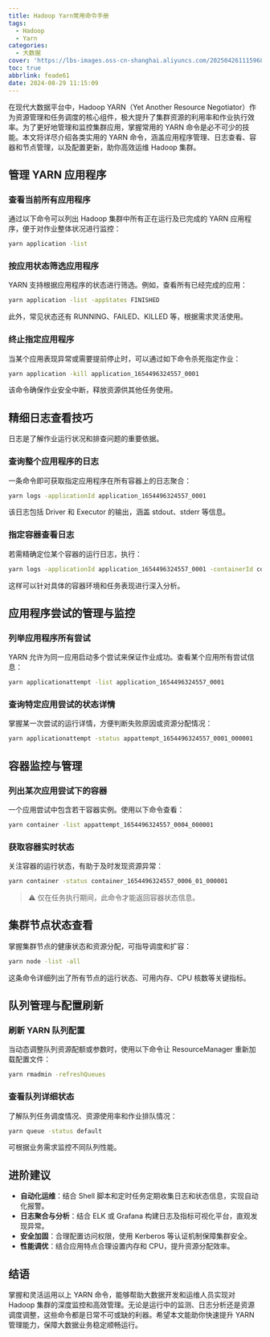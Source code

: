 ```yaml
---
title: Hadoop Yarn常用命令手册
tags:
  - Hadoop
  - Yarn
categories:
  - 大数据
cover: 'https://lbs-images.oss-cn-shanghai.aliyuncs.com/202504261115968.png'
toc: true
abbrlink: feade61
date: 2024-08-29 11:15:09
---
```


在现代大数据平台中，Hadoop YARN（Yet Another Resource Negotiator）作为资源管理和任务调度的核心组件，极大提升了集群资源的利用率和作业执行效率。为了更好地管理和监控集群应用，掌握常用的 YARN 命令是必不可少的技能。本文将详尽介绍各类实用的 YARN 命令，涵盖应用程序管理、日志查看、容器和节点管理，以及配置更新，助你高效运维 Hadoop 集群。

<!-- more -->

## 管理 YARN 应用程序

### 查看当前所有应用程序

通过以下命令可以列出 Hadoop 集群中所有正在运行及已完成的 YARN 应用程序，便于对作业整体状况进行监控：

```bash
yarn application -list
```

### 按应用状态筛选应用程序

YARN 支持根据应用程序的状态进行筛选。例如，查看所有已经完成的应用：

```bash
yarn application -list -appStates FINISHED
```

此外，常见状态还有 RUNNING、FAILED、KILLED 等，根据需求灵活使用。

### 终止指定应用程序

当某个应用表现异常或需要提前停止时，可以通过如下命令杀死指定作业：

```bash
yarn application -kill application_1654496324557_0001
```

该命令确保作业安全中断，释放资源供其他任务使用。

## 精细日志查看技巧

日志是了解作业运行状况和排查问题的重要依据。

### 查询整个应用程序的日志

一条命令即可获取指定应用程序在所有容器上的日志聚合：

```bash
yarn logs -applicationId application_1654496324557_0001
```

该日志包括 Driver 和 Executor 的输出，涵盖 stdout、stderr 等信息。

### 指定容器查看日志

若需精确定位某个容器的运行日志，执行：

```bash
yarn logs -applicationId application_1654496324557_0001 -containerId container_1654496324557_0001_01_000001
```

这样可以针对具体的容器环境和任务表现进行深入分析。

## 应用程序尝试的管理与监控

### 列举应用程序所有尝试

YARN 允许为同一应用启动多个尝试来保证作业成功。查看某个应用所有尝试信息：

```bash
yarn applicationattempt -list application_1654496324557_0001
```

### 查询特定应用尝试的状态详情

掌握某一次尝试的运行详情，方便判断失败原因或资源分配情况：

```bash
yarn applicationattempt -status appattempt_1654496324557_0001_000001
```

## 容器监控与管理

### 列出某次应用尝试下的容器

一个应用尝试中包含若干容器实例。使用以下命令查看：

```bash
yarn container -list appattempt_1654496324557_0004_000001
```

### 获取容器实时状态

关注容器的运行状态，有助于及时发现资源异常：

```bash
yarn container -status container_1654496324557_0006_01_000001
```

> ⚠️ 仅在任务执行期间，此命令才能返回容器状态信息。

## 集群节点状态查看

掌握集群节点的健康状态和资源分配，可指导调度和扩容：

```bash
yarn node -list -all
```

这条命令详细列出了所有节点的运行状态、可用内存、CPU 核数等关键指标。

## 队列管理与配置刷新

### 刷新 YARN 队列配置

当动态调整队列资源配额或参数时，使用以下命令让 ResourceManager 重新加载配置文件：

```bash
yarn rmadmin -refreshQueues
```

### 查看队列详细状态

了解队列任务调度情况、资源使用率和作业排队情况：

```bash
yarn queue -status default
```

可根据业务需求监控不同队列性能。

## 进阶建议

- **自动化运维**：结合 Shell 脚本和定时任务定期收集日志和状态信息，实现自动化报警。
- **日志聚合与分析**：结合 ELK 或 Grafana 构建日志及指标可视化平台，直观发现异常。
- **安全加固**：合理配置访问权限，使用 Kerberos 等认证机制保障集群安全。
- **性能调优**：结合应用特点合理设置内存和 CPU，提升资源分配效率。

## 结语

掌握和灵活运用以上 YARN 命令，能够帮助大数据开发和运维人员实现对 Hadoop 集群的深度监控和高效管理。无论是运行中的监测、日志分析还是资源调度调整，这些命令都是日常不可或缺的利器。希望本文能助你快速提升 YARN 管理能力，保障大数据业务稳定顺畅运行。